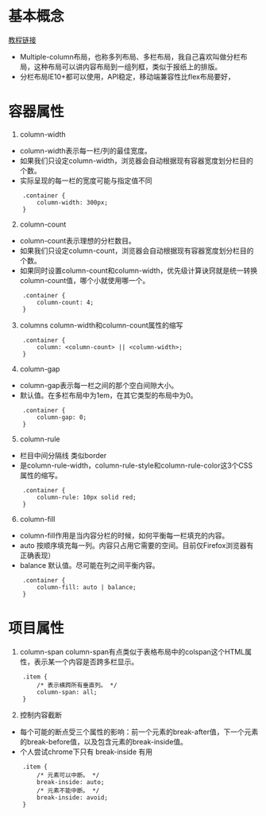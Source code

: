 # 基本概念
[教程链接](https://www.zhangxinxu.com/wordpress/2019/01/css-css3-columns-layout/) 
* Multiple-column布局，也称多列布局、多栏布局，我自己喜欢叫做分栏布局，这种布局可以讲内容布局到一组列框，类似于报纸上的排版。
* 分栏布局IE10+都可以使用，API稳定，移动端兼容性比flex布局要好，

# 容器属性
1. column-width
* column-width表示每一栏/列的最佳宽度。 
* 如果我们只设定column-width，浏览器会自动根据现有容器宽度划分栏目的个数。
* 实际呈现的每一栏的宽度可能与指定值不同
```
    .container {
        column-width: 300px;
    }
```
2. column-count
* column-count表示理想的分栏数目。 
* 如果我们只设定column-count，浏览器会自动根据现有容器宽度划分栏目的个数。
* 如果同时设置column-count和column-width，优先级计算诀窍就是统一转换column-count值，哪个小就使用哪一个。
```
    .container {
        column-count: 4;
    }
```
3. columns column-width和column-count属性的缩写
```
    .container {
        column: <column-count> || <column-width>;
    }
```
4. column-gap
* column-gap表示每一栏之间的那个空白间隙大小。 
* 默认值。在多栏布局中为1em，在其它类型的布局中为0。
```
    .container {
        column-gap: 0;
    }
```
5. column-rule
* 栏目中间分隔线 类似border
* 是column-rule-width，column-rule-style和column-rule-color这3个CSS属性的缩写。
```
    .container {
        column-rule: 10px solid red;
    }
```
6. column-fill
* column-fill作用是当内容分栏的时候，如何平衡每一栏填充的内容。
* auto 按顺序填充每一列。内容只占用它需要的空间。目前仅Firefox浏览器有正确表现）
* balance 默认值。尽可能在列之间平衡内容。
```
    .container {
        column-fill: auto | balance;
    }
```

# 项目属性
1. column-span
column-span有点类似于表格布局中的colspan这个HTML属性，表示某一个内容是否跨多栏显示。
```
    .item {
        /* 表示横跨所有垂直列。 */
        column-span: all;
    }
```
2. 控制内容截断
* 每个可能的断点受三个属性的影响：前一个元素的break-after值，下一个元素的break-before值，以及包含元素的break-inside值。
* 个人尝试chrome下只有 break-inside 有用
```
    .item {
        /* 元素可以中断。 */
        break-inside: auto;
        /* 元素不能中断。 */
        break-inside: avoid;
    }
```